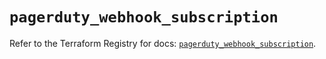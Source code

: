 # `pagerduty_webhook_subscription`

Refer to the Terraform Registry for docs: [`pagerduty_webhook_subscription`](https://registry.terraform.io/providers/pagerduty/pagerduty/3.26.0/docs/resources/webhook_subscription).
